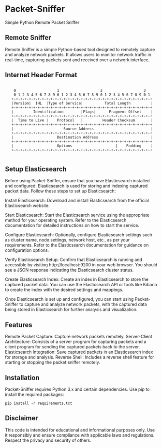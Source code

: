 # Packet-Sniffer
Simple Python Remote Packet Sniffer

## Remote Sniffer
Remote Sniffer is a simple Python-based tool designed to remotely capture and analyze network packets. It allows users to monitor network traffic in real-time, capturing packets sent and received over a network interface.



  ## Internet Header Format

```

    0                   1                   2                   3
    0 1 2 3 4 5 6 7 8 9 0 1 2 3 4 5 6 7 8 9 0 1 2 3 4 5 6 7 8 9 0 1
   +-+-+-+-+-+-+-+-+-+-+-+-+-+-+-+-+-+-+-+-+-+-+-+-+-+-+-+-+-+-+-+-+
   |Version|  IHL  |Type of Service|          Total Length         |
   +-+-+-+-+-+-+-+-+-+-+-+-+-+-+-+-+-+-+-+-+-+-+-+-+-+-+-+-+-+-+-+-+
   |         Identification        |Flags|      Fragment Offset    |
   +-+-+-+-+-+-+-+-+-+-+-+-+-+-+-+-+-+-+-+-+-+-+-+-+-+-+-+-+-+-+-+-+
   |  Time to Live |    Protocol   |         Header Checksum       |
   +-+-+-+-+-+-+-+-+-+-+-+-+-+-+-+-+-+-+-+-+-+-+-+-+-+-+-+-+-+-+-+-+
   |                       Source Address                          |
   +-+-+-+-+-+-+-+-+-+-+-+-+-+-+-+-+-+-+-+-+-+-+-+-+-+-+-+-+-+-+-+-+
   |                    Destination Address                        |
   +-+-+-+-+-+-+-+-+-+-+-+-+-+-+-+-+-+-+-+-+-+-+-+-+-+-+-+-+-+-+-+-+
   |                    Options                    |    Padding    |
   +-+-+-+-+-+-+-+-+-+-+-+-+-+-+-+-+-+-+-+-+-+-+-+-+-+-+-+-+-+-+-+-+
   
```

## Setup Elasticsearch
Before using Packet-Sniffer, ensure that you have Elasticsearch installed and configured. Elasticsearch is used for storing and indexing captured packet data. Follow these steps to set up Elasticsearch:

Install Elasticsearch: Download and install Elasticsearch from the official Elasticsearch website.

Start Elasticsearch: Start the Elasticsearch service using the appropriate method for your operating system. Refer to the Elasticsearch documentation for detailed instructions on how to start the service.

Configure Elasticsearch: Optionally, configure Elasticsearch settings such as cluster name, node settings, network host, etc., as per your requirements. Refer to the Elasticsearch documentation for guidance on configuration options.

Verify Elasticsearch Setup: Confirm that Elasticsearch is running and accessible by visiting http://localhost:9200 in your web browser. You should see a JSON response indicating the Elasticsearch cluster status.

Create Elasticsearch Index: Create an index in Elasticsearch to store the captured packet data. You can use the Elasticsearch API or tools like Kibana to create the index with the desired settings and mappings.

Once Elasticsearch is set up and configured, you can start using Packet-Sniffer to capture and analyze network packets, with the captured data being stored in Elasticsearch for further analysis and visualization.


## Features

Remote Packet Capture: Capture network packets remotely.
Server-Client Architecture: Consists of a server program for capturing packets and a client program for sending the captured packets back to the server.
Elasticsearch Integration: Save captured packets in an Elasticsearch index for storage and analysis.
Reverse Shell: Includes a reverse shell feature for starting or stopping the packet sniffer remotely.



## Installation
Packet-Sniffer requires Python 3.x and certain dependencies. Use pip to install the required packages:

`pip install -r requirements.txt`



## Disclaimer

This code is intended for educational and informational purposes only. Use it responsibly and ensure compliance with applicable laws and regulations. Respect the privacy and security of others.


